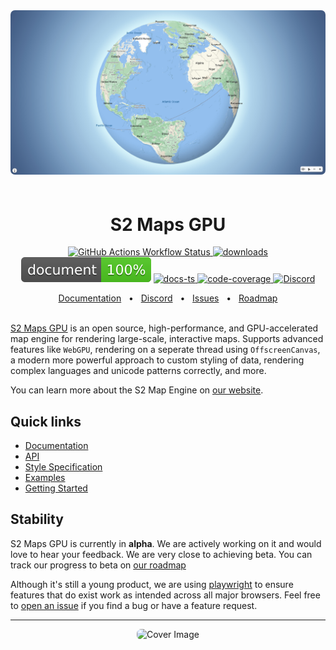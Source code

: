 <div align="center">
  <img src="public/s2-globe.jpg" alt="Cover Image" style="border-radius: 7px; max-width: 100%; margin-bottom: 20px"/>
</div>
<h1 align="center">S2 Maps GPU</h1>

<p align="center">
  <a href="https://img.shields.io/github/actions/workflow/status/Open-S2/s2maps-gpu/test.yml?logo=github">
    <img src="https://img.shields.io/github/actions/workflow/status/Open-S2/s2maps-gpu/test.yml?logo=github" alt="GitHub Actions Workflow Status">
  </a>
  <a href="https://www.npmjs.com/package/s2maps-gpu">
    <img src="https://img.shields.io/npm/dm/s2maps-gpu.svg" alt="downloads">
  </a>
  <img src="https://raw.githubusercontent.com/Open-S2/s2maps-gpu/master/assets/doc-coverage.svg" alt="doc-coverage">
  <a href="https://open-s2.github.io/s2maps-gpu/">
    <img src="https://img.shields.io/badge/docs-typescript-yellow.svg" alt="docs-ts">
  </a>
  <a href="https://coveralls.io/github/Open-S2/s2maps-gpu?branch=master">
    <img src="https://coveralls.io/repos/github/Open-S2/s2maps-gpu/badge.svg?branch=master" alt="code-coverage">
  </a>
  <a href="https://discord.opens2.com">
    <img src="https://img.shields.io/discord/953563031701426206?logo=discord&logoColor=white" alt="Discord">
  </a>
</p>

<div align="center">
  <a href="https://opens2.com/docs/maps">Documentation</a>
  <span>&nbsp;&nbsp;•&nbsp;&nbsp;</span>
  <a href="https://discord.opens2.com">Discord</a>
  <span>&nbsp;&nbsp;•&nbsp;&nbsp;</span>
  <a href="https://github.com/Open-S2/s2maps-gpu/issues/new">Issues</a>
  <span>&nbsp;&nbsp;•&nbsp;&nbsp;</span>
  <a href="https://github.com/Open-S2/s2maps-gpu/issues/2">Roadmap</a>
</div>

<br />

[S2 Maps GPU](https://opens2.com/s2maps-gpu) is an open source, high-performance, and GPU-accelerated map engine for rendering large-scale, interactive maps. Supports advanced features like `WebGPU`, rendering on a seperate thread using `OffscreenCanvas`, a modern more powerful approach to custom styling of data, rendering complex languages and unicode patterns correctly, and more.

You can learn more about the S2 Map Engine on [our website](https://opens2.com/s2maps-gpu).

## Quick links

- [Documentation](https://opens2.com/docs/maps)
- [API](https://opens2.com/docs/maps/api)
- [Style Specification](https://opens2.com/docs/maps/style-specification)
- [Examples](https://opens2.com/docs/maps/examples)
- [Getting Started](https://opens2.com/docs/maps/getting-started)

## Stability

S2 Maps GPU is currently in **alpha**. We are actively working on it and would love to hear your feedback. We are very close to achieving beta. You can track our progress to beta on [our roadmap](https://github.com/Open-S2/s2maps-gpu/issues/2)

Although it's still a young product, we are using [playwright](https://playwright.dev/) to ensure features that do exist work as intended across all major browsers. Feel free to [open an issue](https://github.com/Open-S2/s2maps-gpu/issues/new) if you find a bug or have a feature request.

---

<div align="center">
  <img src="public/3d-cards.png" alt="Cover Image" style="border-radius: 7px; max-width: 100%;"/>
</div>
